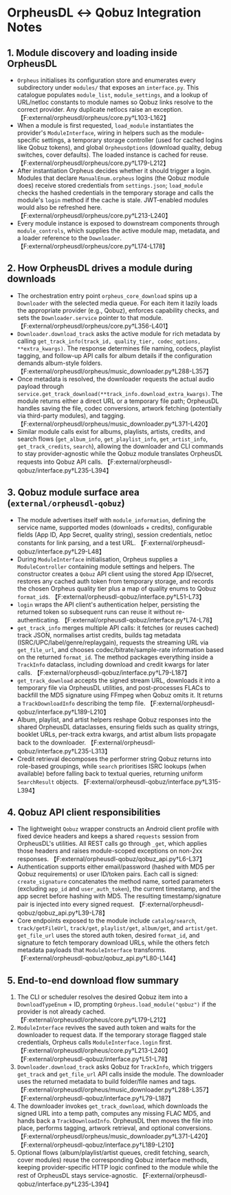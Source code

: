 # OrpheusDL ↔ Qobuz Integration Notes

## 1. Module discovery and loading inside OrpheusDL
- `Orpheus` initialises its configuration store and enumerates every subdirectory under `modules/` that exposes an `interface.py`. This catalogue populates `module_list`, `module_settings`, and a lookup of URL/netloc constants to module names so Qobuz links resolve to the correct provider. Any duplicate netlocs raise an exception. 【F:external/orpheusdl/orpheus/core.py†L103-L162】
- When a module is first requested, `load_module` instantiates the provider's `ModuleInterface`, wiring in helpers such as the module-specific settings, a temporary storage controller (used for cached logins like Qobuz tokens), and global `OrpheusOptions` (download quality, debug switches, cover defaults). The loaded instance is cached for reuse. 【F:external/orpheusdl/orpheus/core.py†L179-L212】
- After instantiation Orpheus decides whether it should trigger a login. Modules that declare `ManualEnum.orpheus` logins (the Qobuz module does) receive stored credentials from `settings.json`; `load_module` checks the hashed credentials in the temporary storage and calls the module's `login` method if the cache is stale. JWT-enabled modules would also be refreshed here. 【F:external/orpheusdl/orpheus/core.py†L213-L240】
- Every module instance is exposed to downstream components through `module_controls`, which supplies the active module map, metadata, and a loader reference to the `Downloader`. 【F:external/orpheusdl/orpheus/core.py†L174-L178】

## 2. How OrpheusDL drives a module during downloads
- The orchestration entry point `orpheus_core_download` spins up a `Downloader` with the selected media queue. For each item it lazily loads the appropriate provider (e.g., Qobuz), enforces capability checks, and sets the `Downloader.service` pointer to that module. 【F:external/orpheusdl/orpheus/core.py†L356-L401】
- `Downloader.download_track` asks the active module for rich metadata by calling `get_track_info(track_id, quality_tier, codec_options, **extra_kwargs)`. The response determines file naming, codecs, playlist tagging, and follow-up API calls for album details if the configuration demands album-style folders. 【F:external/orpheusdl/orpheus/music_downloader.py†L288-L357】
- Once metadata is resolved, the downloader requests the actual audio payload through `service.get_track_download(**track_info.download_extra_kwargs)`. The module returns either a direct URL or a temporary file path; OrpheusDL handles saving the file, codec conversions, artwork fetching (potentially via third-party modules), and tagging. 【F:external/orpheusdl/orpheus/music_downloader.py†L371-L420】
- Similar module calls exist for albums, playlists, artists, credits, and search flows (`get_album_info`, `get_playlist_info`, `get_artist_info`, `get_track_credits`, `search`), allowing the downloader and CLI commands to stay provider-agnostic while the Qobuz module translates OrpheusDL requests into Qobuz API calls. 【F:external/orpheusdl-qobuz/interface.py†L235-L394】

## 3. Qobuz module surface area (`external/orpheusdl-qobuz`)
- The module advertises itself with `module_information`, defining the service name, supported modes (downloads + credits), configurable fields (App ID, App Secret, quality string), session credentials, netloc constants for link parsing, and a test URL. 【F:external/orpheusdl-qobuz/interface.py†L29-L48】
- During `ModuleInterface` initialisation, Orpheus supplies a `ModuleController` containing module settings and helpers. The constructor creates a `Qobuz` API client using the stored App ID/secret, restores any cached auth token from temporary storage, and records the chosen Orpheus quality tier plus a map of quality enums to Qobuz `format_id`s. 【F:external/orpheusdl-qobuz/interface.py†L51-L73】
- `login` wraps the API client's authentication helper, persisting the returned token so subsequent runs can reuse it without re-authenticating. 【F:external/orpheusdl-qobuz/interface.py†L74-L78】
- `get_track_info` merges multiple API calls: it fetches (or reuses cached) track JSON, normalises artist credits, builds tag metadata (ISRC/UPC/label/genre/replaygain), requests the streaming URL via `get_file_url`, and chooses codec/bitrate/sample-rate information based on the returned `format_id`. The method packages everything inside a `TrackInfo` dataclass, including download and credit kwargs for later calls. 【F:external/orpheusdl-qobuz/interface.py†L79-L187】
- `get_track_download` accepts the signed stream URL, downloads it into a temporary file via OrpheusDL utilities, and post-processes FLACs to backfill the MD5 signature using FFmpeg when Qobuz omits it. It returns a `TrackDownloadInfo` describing the temp file. 【F:external/orpheusdl-qobuz/interface.py†L189-L210】
- Album, playlist, and artist helpers reshape Qobuz responses into the shared OrpheusDL dataclasses, ensuring fields such as quality strings, booklet URLs, per-track extra kwargs, and artist album lists propagate back to the downloader. 【F:external/orpheusdl-qobuz/interface.py†L235-L313】
- Credit retrieval decomposes the performer string Qobuz returns into role-based groupings, while `search` prioritises ISRC lookups (when available) before falling back to textual queries, returning uniform `SearchResult` objects. 【F:external/orpheusdl-qobuz/interface.py†L315-L394】

## 4. Qobuz API client responsibilities
- The lightweight `Qobuz` wrapper constructs an Android client profile with fixed device headers and keeps a shared `requests` session from OrpheusDL's utilities. All REST calls go through `_get`, which applies those headers and raises module-scoped exceptions on non-2xx responses. 【F:external/orpheusdl-qobuz/qobuz_api.py†L6-L37】
- Authentication supports either email/password (hashed with MD5 per Qobuz requirements) or user ID/token pairs. Each call is signed: `create_signature` concatenates the method name, sorted parameters (excluding `app_id` and `user_auth_token`), the current timestamp, and the app secret before hashing with MD5. The resulting timestamp/signature pair is injected into every signed request. 【F:external/orpheusdl-qobuz/qobuz_api.py†L39-L78】
- Core endpoints exposed to the module include `catalog/search`, `track/getFileUrl`, `track/get`, `playlist/get`, `album/get`, and `artist/get`. `get_file_url` uses the stored auth token, desired `format_id`, and signature to fetch temporary download URLs, while the others fetch metadata payloads that `ModuleInterface` transforms. 【F:external/orpheusdl-qobuz/qobuz_api.py†L80-L144】

## 5. End-to-end download flow summary
1. The CLI or scheduler resolves the desired Qobuz item into a `DownloadTypeEnum` + ID, prompting `Orpheus.load_module("qobuz")` if the provider is not already cached. 【F:external/orpheusdl/orpheus/core.py†L179-L212】
2. `ModuleInterface` revives the saved auth token and waits for the downloader to request data. If the temporary storage flagged stale credentials, Orpheus calls `ModuleInterface.login` first. 【F:external/orpheusdl/orpheus/core.py†L213-L240】【F:external/orpheusdl-qobuz/interface.py†L51-L78】
3. `Downloader.download_track` asks Qobuz for `TrackInfo`, which triggers `get_track` and `get_file_url` API calls inside the module. The downloader uses the returned metadata to build folder/file names and tags. 【F:external/orpheusdl/orpheus/music_downloader.py†L288-L357】【F:external/orpheusdl-qobuz/interface.py†L79-L187】
4. The downloader invokes `get_track_download`, which downloads the signed URL into a temp path, computes any missing FLAC MD5, and hands back a `TrackDownloadInfo`. OrpheusDL then moves the file into place, performs tagging, artwork retrieval, and optional conversions. 【F:external/orpheusdl/orpheus/music_downloader.py†L371-L420】【F:external/orpheusdl-qobuz/interface.py†L189-L210】
5. Optional flows (album/playlist/artist queues, credit fetching, search, cover modules) reuse the corresponding Qobuz interface methods, keeping provider-specific HTTP logic confined to the module while the rest of OrpheusDL stays service-agnostic. 【F:external/orpheusdl-qobuz/interface.py†L235-L394】
